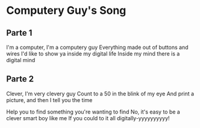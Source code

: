 Computery Guy's Song
===
Parte 1
---
I'm a computer, I'm a computery guy
Everything made out of buttons and wires
I'd like to show ya inside my digital life
Inside my mind there is a digital mind

Parte 2
---
Clever, I'm very clevery guy
Count to a 50 in the blink of my eye
And print a picture, and then I tell you the time

Help you to find something you're wanting to find
No, it's easy to be a clever smart boy like me
If you could to it all digitally-yyyyyyyyyy!